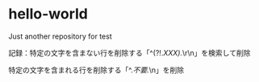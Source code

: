 # hello-world
Just another repository for test

記録：特定の文字を含まない行を削除する「^(?!.*XXX).*\r\n」を検索して削除

特定の文字を含まれる行を削除する「^.*不要.*\n」を削除
